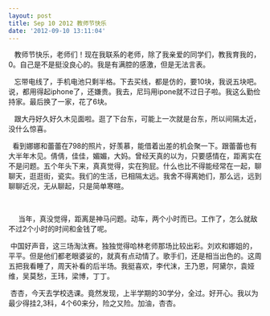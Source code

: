 ```yaml
---
layout: post
title: Sep 10 2012 教师节快乐
date: '2012-09-10 13:11:04'
---
```



   教师节快乐，老师们！现在我联系的老师，除了我亲爱的同学们，教我育我的，0。自己是不是挺没良心的。我是有满腔的感激，但是无法言表。

   忘带电线了，手机电池只剩半格。下去买线，都是仿的，要10块，我说五块吧。说，都用得起iphone了，还嫌贵。我去，尼玛用ipone就不过日子啦。我这么勤俭持家。最后换了一家，花了6块。

   跟大丹好久好久木见面啦。逛了下台东，可能上一次就是台东，所以间隔太近，没什么惊喜。

  看到娜娜和蕾蕾在798的照片，好羡慕，能借着出差的机会聚一下。跟蕾蕾也有大半年木见。倩倩，佳佳，媚媚，大妈。曾经天真的以为，只要感情在，距离实在不是问题。五个年头下来，真真觉得，实在狗屁。什么也比不得能经常在一起，聊聊天，逛逛街，瓷实。我们的生活，已相隔太远。我舍不得离她们，那么远，远到聊聊近况，无从聊起，只是简单寒暄。

 

     当年，真没觉得，距离是神马问题。动车，两个小时而已。工作了，怎么就敌不过2个小时的时间和金钱了呢。

 中国好声音，这三场淘汰赛。独独觉得哈林老师那场比较出彩。刘欢和娜姐的，平平。但是他们都老眼婆娑的，就真有点动情了。歌手们，还是相当出色的。这周五把我看睡了，周天补看的后半场。我挺喜欢，李代沫，王乃恩，阿黛尔，袁娅维，吴莫愁，王玮，梁博，丁丁。

 杏杏，今天去学校选课。竟然发现，上半学期的30学分，全过。好开心。我以为最少得挂2,3科，4个60来分，险之又险。加油，杏杏。

 

 


